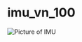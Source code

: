 # imu_vn_100

![Picture of IMU](http://www.vectornav.com/images/default-source/products/vn-100-rugged.png?sfvrsn=2)
